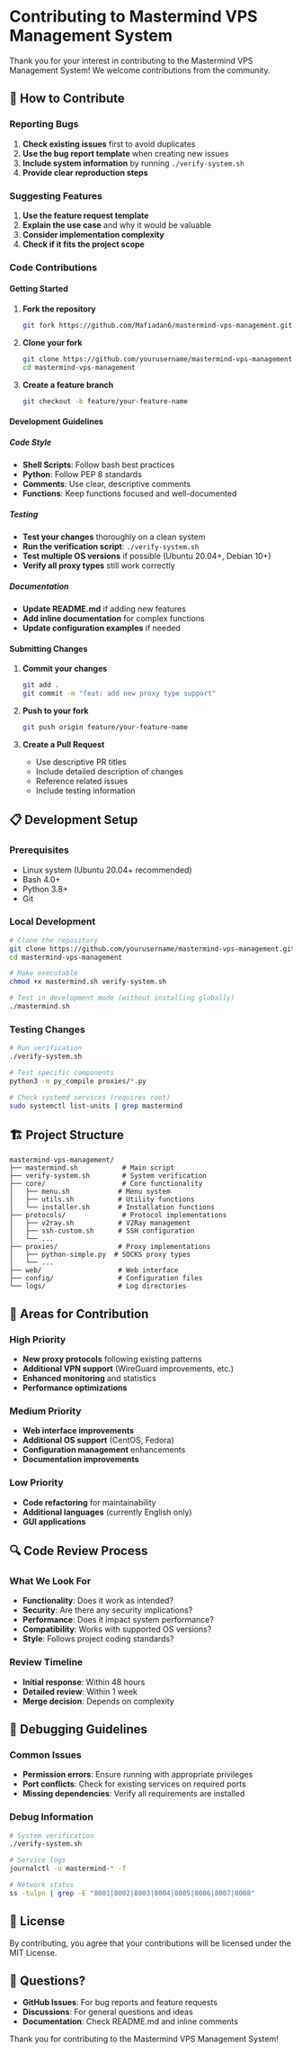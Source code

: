 # Contributing to Mastermind VPS Management System

Thank you for your interest in contributing to the Mastermind VPS Management System! We welcome contributions from the community.

## 🤝 How to Contribute

### Reporting Bugs

1. **Check existing issues** first to avoid duplicates
2. **Use the bug report template** when creating new issues
3. **Include system information** by running `./verify-system.sh`
4. **Provide clear reproduction steps**

### Suggesting Features

1. **Use the feature request template**
2. **Explain the use case** and why it would be valuable
3. **Consider implementation complexity**
4. **Check if it fits the project scope**

### Code Contributions

#### Getting Started

1. **Fork the repository**
   ```bash
   git fork https://github.com/Mafiadan6/mastermind-vps-management.git
   ```

2. **Clone your fork**
   ```bash
   git clone https://github.com/yourusername/mastermind-vps-management.git
   cd mastermind-vps-management
   ```

3. **Create a feature branch**
   ```bash
   git checkout -b feature/your-feature-name
   ```

#### Development Guidelines

##### Code Style
- **Shell Scripts**: Follow bash best practices
- **Python**: Follow PEP 8 standards
- **Comments**: Use clear, descriptive comments
- **Functions**: Keep functions focused and well-documented

##### Testing
- **Test your changes** thoroughly on a clean system
- **Run the verification script**: `./verify-system.sh`
- **Test multiple OS versions** if possible (Ubuntu 20.04+, Debian 10+)
- **Verify all proxy types** still work correctly

##### Documentation
- **Update README.md** if adding new features
- **Add inline documentation** for complex functions
- **Update configuration examples** if needed

#### Submitting Changes

1. **Commit your changes**
   ```bash
   git add .
   git commit -m "feat: add new proxy type support"
   ```

2. **Push to your fork**
   ```bash
   git push origin feature/your-feature-name
   ```

3. **Create a Pull Request**
   - Use descriptive PR titles
   - Include detailed description of changes
   - Reference related issues
   - Include testing information

## 📋 Development Setup

### Prerequisites
- Linux system (Ubuntu 20.04+ recommended)
- Bash 4.0+
- Python 3.8+
- Git

### Local Development
```bash
# Clone the repository
git clone https://github.com/yourusername/mastermind-vps-management.git
cd mastermind-vps-management

# Make executable
chmod +x mastermind.sh verify-system.sh

# Test in development mode (without installing globally)
./mastermind.sh
```

### Testing Changes
```bash
# Run verification
./verify-system.sh

# Test specific components
python3 -m py_compile proxies/*.py

# Check systemd services (requires root)
sudo systemctl list-units | grep mastermind
```

## 🏗️ Project Structure

```
mastermind-vps-management/
├── mastermind.sh           # Main script
├── verify-system.sh        # System verification
├── core/                   # Core functionality
│   ├── menu.sh            # Menu system
│   ├── utils.sh           # Utility functions
│   └── installer.sh       # Installation functions
├── protocols/              # Protocol implementations
│   ├── v2ray.sh           # V2Ray management
│   ├── ssh-custom.sh      # SSH configuration
│   └── ...
├── proxies/               # Proxy implementations
│   ├── python-simple.py  # SOCKS proxy types
│   └── ...
├── web/                   # Web interface
├── config/                # Configuration files
└── logs/                  # Log directories
```

## 🎯 Areas for Contribution

### High Priority
- **New proxy protocols** following existing patterns
- **Additional VPN support** (WireGuard improvements, etc.)
- **Enhanced monitoring** and statistics
- **Performance optimizations**

### Medium Priority
- **Web interface improvements**
- **Additional OS support** (CentOS, Fedora)
- **Configuration management** enhancements
- **Documentation improvements**

### Low Priority
- **Code refactoring** for maintainability
- **Additional languages** (currently English only)
- **GUI applications**

## 🔍 Code Review Process

### What We Look For
- **Functionality**: Does it work as intended?
- **Security**: Are there any security implications?
- **Performance**: Does it impact system performance?
- **Compatibility**: Works with supported OS versions?
- **Style**: Follows project coding standards?

### Review Timeline
- **Initial response**: Within 48 hours
- **Detailed review**: Within 1 week
- **Merge decision**: Depends on complexity

## 🐛 Debugging Guidelines

### Common Issues
- **Permission errors**: Ensure running with appropriate privileges
- **Port conflicts**: Check for existing services on required ports
- **Missing dependencies**: Verify all requirements are installed

### Debug Information
```bash
# System verification
./verify-system.sh

# Service logs
journalctl -u mastermind-* -f

# Network status
ss -tulpn | grep -E "8001|8002|8003|8004|8005|8006|8007|8008"
```

## 📜 License

By contributing, you agree that your contributions will be licensed under the MIT License.

## 🙋 Questions?

- **GitHub Issues**: For bug reports and feature requests
- **Discussions**: For general questions and ideas
- **Documentation**: Check README.md and inline comments

Thank you for contributing to the Mastermind VPS Management System!